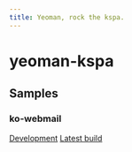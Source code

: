 ```yaml
---
title: Yeoman, rock the kspa.
---
```


yeoman-kspa
===========

Samples
-------

### ko-webmail ###

[Development](app/) 
[Latest build](dist-latest/)